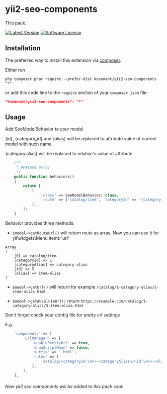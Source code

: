 # yii2-seo-components
This pack.

[![Latest Version](https://img.shields.io/packagist/v/kovenant/yii2-seo-components.svg?style=flat-square)](https://packagist.org/packages/kovenant/yii2-seo-components)
[![Software License](https://img.shields.io/badge/license-MIT-brightgreen.svg?style=flat-square)](LICENSE.md)

Installation
------------

The preferred way to install this extension via [composer](http://getcomposer.org/download/).

Either run

```
php composer.phar require --prefer-dist kovenant/yii2-seo-components "*"
```

or add this code line to the `require` section of your `composer.json` file:

```json
"kovenant/yii2-seo-components": "*"
```

Usage
-----

Add SeoModelBehavior to your model

{id}, {category_id} and {alias} will be replaced to attribute value of current model with such name

{category.alias} will be replaced to relation's value of attribute

````php
    /**
     * @return array
     */
    public function behaviors()
    {
        return [
            [
                'class' => SeoModelBehavior::class,
                'route' => ['catalog/item', 'categoryId' => '{category_id}', 'categoryAlias' => '{category.alias}', 'id' => '{id}', 'alias' => '{alias}']
            ],
        ];
    }
````

Behavior provides three methods:
   * `$model->getRouteUrl()` 
   will return route as array. Now you can use it for yii\widgets\Menu items 'url'
   
    Array
    (
        [0] => catalog/item
        [categoryId] => 1
        [categoryAlias] => category-alias
        [id] => 5
        [alias] => item-alias
    )

   * `$model->getUrl()` will return for example `/catalog/1-category-alias/5-item-alias.html`

   * `$model->getAbsoluteUrl()` return `https://example.com/catalog/1-category-alias/5-item-alias.html`
   
Don't forget check your config file for pretty url settings

E.g.

````php
    'components' => [
        'urlManager' => [
            'enablePrettyUrl' => true,
            'showScriptName' => false,
            'suffix' => '.html',
            'rules' => [
                'catalog/<categoryId:\d+>-<categoryAlias>/<id:\d+>-<alias>' => 'catalog/item',
            ],
        ],
    ],
````

###### New yii2 seo components will be added to this pack soon